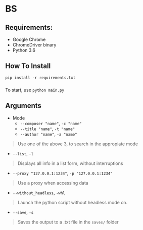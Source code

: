 # BS
 
## Requirements:
- Google Chrome 
- ChromeDriver binary
- Python 3.6
## How To Install
```
pip install -r requirements.txt
```
###
To start, use
``python main.py``

## Arguments

- Mode
  - `--composer "name"`, `-c "name"`
  - `--title "name"`, `-t "name"`
  - `--author "name"`, `-a "name"`
> Use one of the above 3, to search in the appropiate mode

- `--list`, `-l` 
> Displays all info in a list form, without interruptions

- `--proxy "127.0.0.1:1234"`, `-p "127.0.0.1:1234"`
> Use a proxy when accessing data

- `--without_headless`, `-whl`
> Launch the python script without headless mode on.

- `--save`, `-s`
> Saves the output to a .txt file in the ``saves/`` folder

